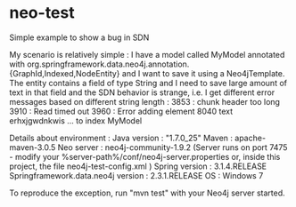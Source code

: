 neo-test
========

Simple example to show a bug in SDN

My scenario is relatively simple : I have a model called MyModel annotated with org.springframework.data.neo4j.annotation.{GraphId,Indexed,NodeEntity} 
and I want to save it using a Neo4jTemplate. The  entity contains  a field of type String and  I need to save large amount of text in that field and 
the SDN behavior is strange, i.e. I get different error messages based on different string length :
		3853 : chunk header too long
		3910 : Read timed out
		3960 :  Error adding element 8040 text erhxjgwdnkwis ... to index MyModel
		
Details about environment : 
	 Java version : "1.7.0_25"
	 Maven : apache-maven-3.0.5
	 Neo server : neo4j-community-1.9.2 (Server runs on port 7475 - modify your %server-path%/conf/neo4j-server.properties or, inside this project, the file neo4j-test-config.xml )
	 Spring version : 3.1.4.RELEASE
	 Springframework.data.neo4j version : 2.3.1.RELEASE
	 OS : Windows 7	

To reproduce the exception, run "mvn test" with your Neo4j server started.